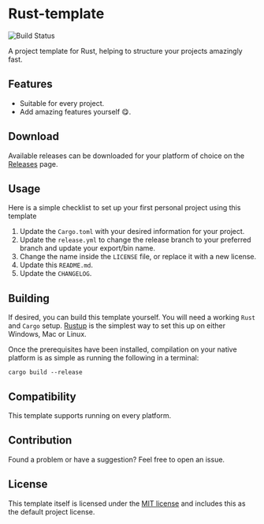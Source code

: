 # Rust-template

![Build Status](https://github.com/bwte/template/workflows/Rust/badge.svg)

A project template for Rust, helping to structure your projects amazingly fast.

## Features

- Suitable for every project.
- Add amazing features yourself 😋.

## Download

Available releases can be downloaded for your platform of choice on the [Releases](https://github.com/bwte/template/releases) page.

## Usage

Here is a simple checklist to set up your first personal project using this template

1. Update the `Cargo.toml` with your desired information for your project.
2. Update the `release.yml` to change the release branch to your preferred branch and update your export/bin name.
3. Change the name inside the `LICENSE` file, or replace it with a new license.
4. Update this `README.md`.
5. Update the `CHANGELOG`.

## Building

If desired, you can build this template yourself. You will need a working `Rust` and `Cargo` setup. [Rustup](https://rustup.rs/) is the simplest way to set this up on either Windows, Mac or Linux.

Once the prerequisites have been installed, compilation on your native platform is as simple as running the following in a terminal:

```
cargo build --release
```

## Compatibility

This template supports running on every platform.

## Contribution

Found a problem or have a suggestion? Feel free to open an issue.

## License

This template itself is licensed under the [MIT license](LICENSE) and includes this as the default project license.
